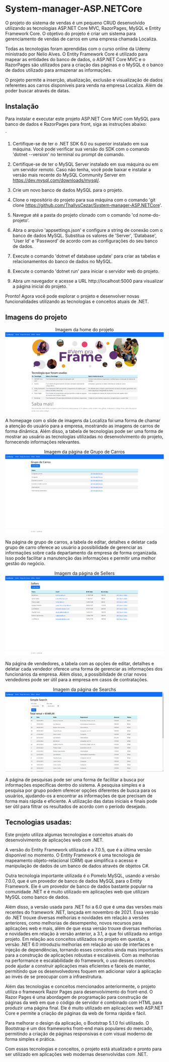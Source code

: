# System-manager-ASP.NETCore
O projeto do sistema de vendas é um pequeno CRUD desenvolvido utilizando as tecnologias ASP.NET Core MVC, RazorPages, MySQL e Entity Framework Core. O objetivo do projeto é criar um sistema para gerenciamento de vendas de carros em uma empresa chamada Localiza.

Todas as tecnologias foram aprendidas com o curso online da Udemy ministrado por Nelio Alves. O Entity Framework Core é utilizado para mapear as entidades do banco de dados, o ASP.NET Core MVC e o RazorPages são utilizados para a criação das páginas e o MySQL é o banco de dados utilizado para armazenar as informações.

O projeto permite a inserção, atualização, exclusão e visualização de dados referentes aos carros disponíveis para venda na empresa Localiza. Além de poder buscar através de datas.

## Instalação

Para instalar e executar este projeto ASP.NET Core MVC com MySQL para banco de dados e RazorPages para front, siga as instruções abaixo:

´
1. Certifique-se de ter o .NET SDK 6.0 ou superior instalado em sua máquina. Você pode verificar sua versão do SDK com o comando 'dotnet --version' no terminal ou prompt de comando.

2. Certifique-se de ter o MySQL Server instalado em sua máquina ou em um servidor remoto. Caso não tenha, você pode baixar e instalar a versão mais recente do MySQL Community Server em https://dev.mysql.com/downloads/mysql/.

3. Crie um novo banco de dados MySQL para o projeto.

4. Clone o repositório do projeto para sua máquina com o comando 'git clone https://github.com/ThallysCezar/System-manager-ASP.NETCore'.

5. Navegue até a pasta do projeto clonado com o comando 'cd nome-do-projeto'.

6. Abra o arquivo 'appsettings.json' e configure a string de conexão com o banco de dados MySQL. Substitua os valores de 'Server', 'Database', 'User Id' e 'Password' de acordo com as configurações do seu banco de dados.

7. Execute o comando 'dotnet ef database update' para criar as tabelas e relacionamentos do banco de dados no MySQL.

8. Execute o comando 'dotnet run' para iniciar o servidor web do projeto.

9. Abra um navegador e acesse a URL http://localhost:5000 para visualizar a página inicial do projeto.
´

Pronto! Agora você pode explorar o projeto e desenvolver novas funcionalidades utilizando as tecnologias e conceitos atuais de .NET. 

## Imagens do projeto

<p align="center">
  <span>Imagem da home do projeto</span>
  <img src="Assets/img/img.png" alt="Imagem do projeto, Home Page">
</p>

A homepage com o slide de imagens da Localiza foi uma forma de chamar a atenção do usuário para a empresa, mostrando as imagens de carros de forma dinâmica. Além disso, a tabela de tecnologias pode ser uma forma de mostrar ao usuário as tecnologias utilizadas no desenvolvimento do projeto, fornecendo informações relevantes.

<p align="center">
  <span>Imagem da página de Grupo de Carros</span>
  <img src="Assets/img/img2.png" alt="Imagem do projeto, Grupo de Carros">
</p>

Na página de grupo de carros, a tabela de editar, detalhes e deletar cada grupo de carro oferece ao usuário a possibilidade de gerenciar as informações sobre cada departamento da empresa de forma organizada. Isso pode facilitar a manutenção das informações e permitir uma melhor gestão do negócio.

<p align="center">
  <span>Imagem da página de Sellers</span>
  <img src="Assets/img/img3.png" alt="Imagem do projeto, Pagine de Vendedores">
</p>

Na página de vendedores, a tabela com as opções de editar, detalhes e deletar cada vendedor oferece uma forma de gerenciar as informações dos funcionários da empresa. Além disso, a possibilidade de criar novos vendedores pode ser útil para a empresa em casos de contratações.

<p align="center">
  <span>Imagem da página de Searchs</span>
  <img src="Assets/img/img4.png" alt="Imagem do projeto, Pagina de Busca">
</p>

A página de pesquisas pode ser uma forma de facilitar a busca por informações específicas dentro do sistema. A pesquisa simples e a pesquisa por grupo podem oferecer opções diferentes de busca para os usuários, ajudando-os a encontrar as informações de que precisam de forma mais rápida e eficiente. A utilização das datas iniciais e finais pode ser útil para filtrar os resultados de acordo com o período desejado.

## Tecnologias usadas:

Este projeto utiliza algumas tecnologias e conceitos atuais do desenvolvimento de aplicações web com .NET.

A versão do Entity Framework utilizada é a 7.0.5, que é a última versão disponível no momento. O Entity Framework é uma tecnologia de mapeamento objeto-relacional (ORM) que simplifica o acesso e manipulação de dados de um banco de dados através de objetos C#.

Outra tecnologia importante utilizada é o Pomelo MySQL, usando a versão 7.0.0, que é um provedor de banco de dados MySQL para o Entity Framework. Ele é um provedor de banco de dados bastante popular na comunidade .NET e é muito utilizado em aplicações web que utilizam MySQL como banco de dados.

Além disso, a versão usada para .NET foi a 6.0 que é uma das versões mais recentes do framework .NET, lançada em novembro de 2021. Essa versão do .NET trouxe diversas melhorias e novidades em relação a versões anteriores, como melhorias de desempenho, novos recursos para aplicações web e mais, além de que essa versão trouxe diversas melhorias e novidades em relação à versão anterior, a 3.1, a que foi utilizada no antigo projeto. Em relação aos conceitos utilizados no projeto em questão, a versão .NET 6.0 introduziu melhorias em relação ao uso de interfaces e injeção de dependências, tornando esses conceitos ainda mais importantes para a construção de aplicações robustas e escaláveis. Com as melhorias na performance e escalabilidade do framework, o uso desses conceitos pode ajudar a construir aplicações mais eficientes e fáceis de manter, permitindo que os desenvolvedores foquem em adicionar valor à aplicação ao invés de se preocupar com a infraestrutura.

Além das tecnologias e conceitos mencionados anteriormente, o projeto utiliza o framework Razor Pages para desenvolvimento do front-end. O Razor Pages é uma abordagem de programação para construção de páginas da web em que o código de servidor é combinado com HTML para produzir uma página final. Ele é muito utilizado em aplicações web ASP.NET Core e permite a criação de páginas da web de forma rápida e fácil.

Para melhorar o design da aplicação, o Bootstrap 5.1.0 foi utilizado. O Bootstrap é um dos frameworks front-end mais populares do mercado, permitindo a criação de páginas responsivas e com visual moderno de forma simples e prática.

Com essas tecnologias e conceitos, o projeto está atualizado e pronto para ser utilizado em aplicações web modernas desenvolvidas com .NET.
